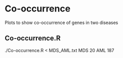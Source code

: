 Co-occurrence
=============

Plots to show co-occurrence of genes in two diseases

Co-occurrence.R
----

   ./Co-occurrence.R < MDS_AML.txt MDS 20 AML 187
